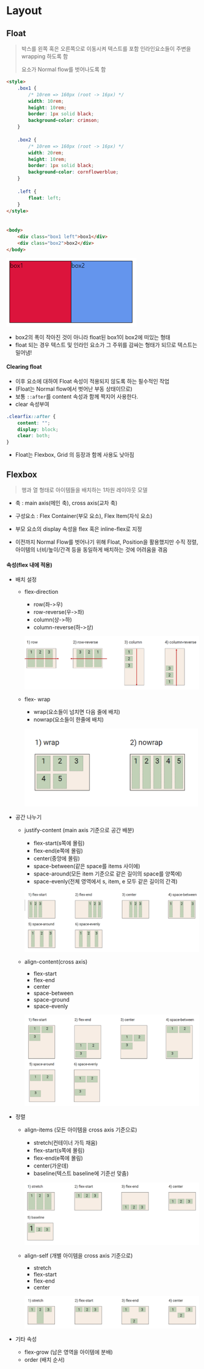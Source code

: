 # Layout

## Float

> 박스를 왼쪽 혹은 오른쪽으로 이동시켜 텍스트를 포함 인라인요소들이 주변을 wrapping 하도록 함
>
> 요소가 Normal flow를 벗어나도록 함

```html
<style>
    .box1 {
        /* 10rem => 160px (root -> 16px) */
        width: 10rem;
        height: 10rem;
        border: 1px solid black;
        background-color: crimson;
    }

    .box2 {
        /* 10rem => 160px (root -> 16px) */
        width: 20rem;
        height: 10rem;
        border: 1px solid black;
        background-color: cornflowerblue;
    }

    .left {
        float: left;
    }
</style>


<body>
    <div class="box1 left">box1</div>
    <div class="box2">box2</div>
</body>
```

![float](Layout.assets/float.PNG)

- box2의 폭이 작아진 것이 아니라 float된 box1이 box2에 떠있는 형태
- float 되는 경우 텍스트 및 인라인 요소가 그 주위를 감싸는 형태가 되므로 텍스트는 밀어냄!



#### Clearing float

- 이후 요소에 대하여 Float 속성이 적용되지 않도록 하는 필수적인 작업
- (Float는 Normal flow에서 벗어난 부동 상태이므로) 
- 보통 `::after`를 content 속성과 함께 짝지어 사용한다.
- clear 속성부여

```css
.clearfix::after {
    content: "";
    display: block;
    clear: both;
}
```

- Float는 Flexbox, Grid 의 등장과 함께 사용도 낮아짐



## Flexbox

> 행과 열 형태로 아이템들을 배치하는 1차원 레이아웃 모델

- 축 : main axis(메인 축), cross axis(교차 축)
- 구성요소 : Flex Container(부모 요소), Flex Item(자식 요소)

- 부모 요소의 display 속성을 flex 혹은 inline-flex로 지정
- 이전까지 Normal Flow를 벗어나기 위해 Float, Position을 활용했지만 수직 정렬, 아이템의 너비/높이/간격 등을 동일하게 배치하는 것에 어려움을 겪음



#### 속성(flex 내에 적용)

- 배치 설정
  - flex-direction
    - row(좌->우)
    - row-reverse(우->좌)
    - column(상->하)
    - column-reverse(하->상)
    
    ![flex-direction](Layout.assets/flex-direction.PNG)
    
  - flex- wrap
    - wrap(요소들이 넘치면 다음 줄에 배치)
    - nowrap(요소들이 한줄에 배치)
    
    ![flex-wrap](Layout.assets/flex-wrap.PNG)
  
- 공간 나누기
  - justify-content (main axis 기준으로 공간 배분)
    - flex-start(s쪽에 몰림)
    - flex-end(e쪽에 몰림)
    - center(중앙에 몰림)
    - space-between(같은 space를 items 사이에)
    - space-around(모든 item 기준으로 같은 길이의 space를 양쪽에)
    - space-evenly(전체 영역에서 s, item, e 모두 같은 길이의 간격)
    
    ![justify-content](Layout.assets/justify-content.PNG)
    
  - align-content(cross axis)
    - flex-start
    - flex-end
    - center
    - space-between
    - space-ground
    - space-evenly
    
    ![align-content](Layout.assets/align-content.PNG)
  
- 정렬
  - align-items (모든 아이템을 cross axis 기준으로)
    - stretch(컨테이너 가득 채움)
    - flex-start(s쪽에 몰림)
    - flex-end(e쪽에 몰림)
    - center(가운데)
    - baseline(텍스트 baseline에 기준선 맞춤)
    
    ![align-items](Layout.assets/align-items.PNG)
    
  - align-self (개별 아이템을 cross axis 기준으로)
    - stretch
    - flex-start
    - flex-end
    - center
    
    ![align-self](Layout.assets/align-self.PNG)
  
- 기타 속성
  - flex-grow (남은 영역을 아이템에 분배)
  - order (배치 순서)

